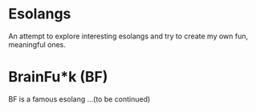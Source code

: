 # Esolangs
An attempt to explore interesting esolangs and try to create my own fun, meaningful ones.


# BrainFu*k (BF)
BF is a famous esolang ...(to be continued)


